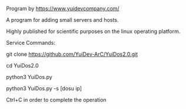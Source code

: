 Program by https://www.yuidevcompany.com/

A program for adding small servers and hosts.

Highly published for scientific purposes on the linux operating platform.


Service Commands:


git clone https://github.com/YuiDev-ArC/YuiDos2.0.git

cd YuiDos2.0

python3 YuiDos.py

python3 YuiDos.py -s [dosu ip]

Ctrl+C in order to complete the operation
